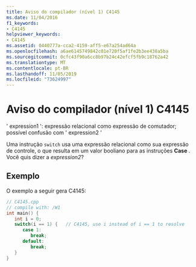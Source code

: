 ```yaml
---
title: Aviso do compilador (nível 1) C4145
ms.date: 11/04/2016
f1_keywords:
- C4145
helpviewer_keywords:
- C4145
ms.assetid: 0440777a-cca2-4159-aff5-e67a254ad64a
ms.openlocfilehash: a6ae6145749842c01e720f5af1fe2b3ee438a5ba
ms.sourcegitcommit: 0cfc43f90a6cc8b97b24c42efcf5fb9c18762a42
ms.translationtype: MT
ms.contentlocale: pt-BR
ms.lasthandoff: 11/05/2019
ms.locfileid: "73624997"
---
```

# <a name="compiler-warning-level-1-c4145"></a>Aviso do compilador (nível 1) C4145

' expression1 ': expressão relacional como expressão de comutador; possível confusão com ' expression2 '

Uma instrução `switch` usa uma expressão relacional como sua expressão de controle, o que resulta em um valor booliano para as instruções **Case** . Você quis dizer a *expression2*?

## <a name="example"></a>Exemplo

O exemplo a seguir gera C4145:

```cpp
// C4145.cpp
// compile with: /W1
int main() {
   int i = 0;
   switch(i == 1) {   // C4145, use i instead of i == 1 to resolve
      case 1:
         break;
      default:
         break;
   }
}
```